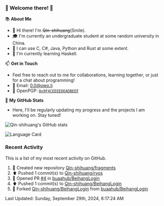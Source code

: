 ### 🌟 Welcome there! 🌟

📚 **About Me**
- 👋 Hi there! I'm ~~Qin-shihuang~~(Smile).
- 🎓 I'm currently an undergraduate student at some random university in China.
- 🚀 I can use C, C#, Java, Python and Rust at some extent.
- 🌱 I'm currently learning Haskell.

📫 **Get in Touch**
- Feel free to reach out to me for collaborations, learning together, or just for a chat about programming!
- 📩 Email: 0.0@owo.li
- 🔑 OpenPGP: [`0x9F4CEEEEDEADBEEF`](https://keys.openpgp.org/vks/v1/by-fingerprint/9273A165A490C183577664B69F4CEEEEDEADBEEF)


📝 **My GitHub Stats**
- Here, I'll be regularly updating my progress and the projects I am working on. Stay tuned!

![Qin-shihuang's GitHub stats](https://github-readme-stats.vercel.app/api?username=Qin-shihuang&show_icons=true)

![Language Card](https://github-readme-stats.vercel.app/api/top-langs/?username=Qin-shihuang)
### Recent Activity

This is a list of my most recent activity on GitHub.

<!--RECENT_ACTIVITY:start-->
1. 📔 Created new repository [Qin-shihuang/fragments](https://github.com/Qin-shihuang/fragments)<br>
2. ⬆️ Pushed 1 commit(s) to [Qin-shihuang/rvos](https://github.com/Qin-shihuang/rvos)<br>
3. 💪 Opened PR [#4](https://github.com/buaahub/BeihangLogin/pull/4) in [buaahub/BeihangLogin](https://github.com/buaahub/BeihangLogin)<br>
4. ⬆️ Pushed 1 commit(s) to [Qin-shihuang/BeihangLogin](https://github.com/Qin-shihuang/BeihangLogin)<br>
5. 🔱 Forked [Qin-shihuang/BeihangLogin](undefined) from [buaahub/BeihangLogin](https://github.com/buaahub/BeihangLogin)<br>
<!--RECENT_ACTIVITY:end-->

<!--RECENT_ACTIVITY:last_update-->
Last Updated: Sunday, September 29th, 2024, 8:17:24 AM
<!--RECENT_ACTIVITY:last_update_end-->
